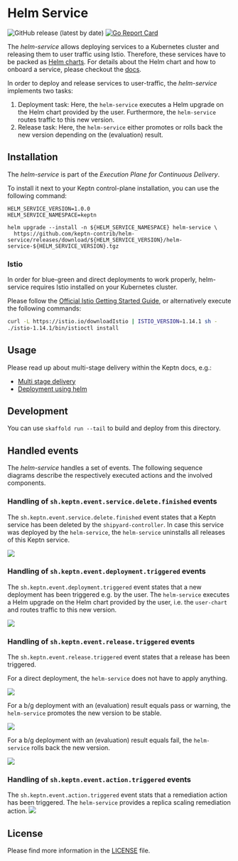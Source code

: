 # Helm Service

![GitHub release (latest by date)](https://img.shields.io/github/v/release/keptn-contrib/helm-service)
[![Go Report Card](https://goreportcard.com/badge/github.com/keptn-contrib/helm-service)](https://goreportcard.com/report/github.com/keptn-contrib/helm-service)


The *helm-service* allows deploying services to a Kubernetes cluster and releasing them to user traffic using Istio.
Therefore, these services have to be packed as [Helm charts](https://helm.sh/docs/topics/charts/).
For details about the Helm chart and how to onboard a service, please checkout the [docs](https://keptn.sh/docs/0.15.x/manage/service/#onboard-a-service).

In order to deploy and release services to user-traffic, the *helm-service* implements two tasks:
1. Deployment task: Here, the `helm-service` executes a
Helm upgrade on the Helm chart provided by the user. Furthermore, the `helm-service` routes traffic to this new version.
1. Release task: Here, the `helm-service`
either promotes or rolls back the new version depending on the (evaluation) result.

## Installation

The *helm-service* is part of the *Execution Plane for Continuous Delivery*.

To install it next to your Keptn control-plane installation, you can use the following command:

```console
HELM_SERVICE_VERSION=1.0.0
HELM_SERVICE_NAMESPACE=keptn

helm upgrade --install -n ${HELM_SERVICE_NAMESPACE} helm-service \
  https://github.com/keptn-contrib/helm-service/releases/download/${HELM_SERVICE_VERSION}/helm-service-${HELM_SERVICE_VERSION}.tgz
```

### Istio

In order for blue-green and direct deployments to work properly, helm-service requires Istio installed on your Kubernetes cluster.

Please follow the [Official Istio Getting Started Guide](https://istio.io/latest/docs/setup/getting-started/), or alternatively execute the following commands:

```bash
curl -L https://istio.io/downloadIstio | ISTIO_VERSION=1.14.1 sh -
./istio-1.14.1/bin/istioctl install
```

## Usage

Please read up about multi-stage delivery within the Keptn docs, e.g.:

* [Multi stage delivery](https://keptn.sh/docs/0.17.x/continuous_delivery/multi_stage/)
* [Deployment using helm](https://keptn.sh/docs/0.17.x/continuous_delivery/deployment_helm/)


## Development

You can use `skaffold run --tail` to build and deploy from this directory.

## Handled events
The *helm-service* handles a set of events. The following sequence diagrams describe the respectively executed actions
and the involved components.

### Handling of `sh.keptn.event.service.delete.finished` events
The `sh.keptn.event.service.delete.finished` event states that a Keptn service has been deleted by the `shipyard-controller`.
In case this service was deployed by the `helm-service`, the `helm-service` uninstalls all releases of this Keptn service.

![](sequence_diagrams/service-deleted.png)

### Handling of `sh.keptn.event.deployment.triggered` events
The `sh.keptn.event.deployment.triggered` event states that a new deployment has been triggered e.g. by the user.
The `helm-service` executes a Helm upgrade on the Helm chart provided by the user, i.e. the `user-chart`
and routes traffic to this new version.

![](./sequence_diagrams/deployment-triggered.png)

### Handling of `sh.keptn.event.release.triggered` events
The `sh.keptn.event.release.triggered` event states that a release has been triggered.

For a direct deployment, the `helm-service` does not have to apply anything.

![](./sequence_diagrams/release-triggered-direct.png)

For a b/g deployment with an (evaluation) result equals pass or warning, the `helm-service` promotes the new version
to be stable.

![](./sequence_diagrams/release-triggered-bg-promote.png)

For a b/g deployment with an (evaluation) result equals fail, the `helm-service` rolls back the new version.

![](./sequence_diagrams/release-triggered-bg-rollback.png)


### Handling of `sh.keptn.event.action.triggered` events
The `sh.keptn.event.action.triggered` event stats that a remediation action has been triggered.
The `helm-service` provides a replica scaling remediation action.
![](./sequence_diagrams/action-triggered.png)

## License

Please find more information in the [LICENSE](LICENSE) file.
